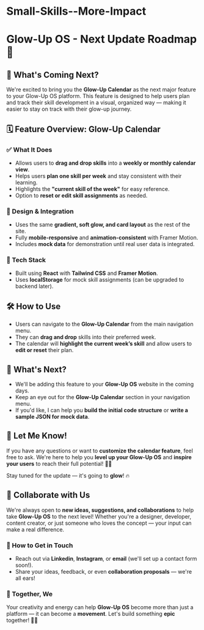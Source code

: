 # Small-Skills--More-Impact
# Glow-Up OS - Next Update Roadmap 🚀

## 📌 What's Coming Next?

We're excited to bring you the **Glow-Up Calendar** as the next major feature to your Glow-Up OS platform. This feature is designed to help users plan and track their skill development in a visual, organized way — making it easier to stay on track with their glow-up journey.

## 🗓️ Feature Overview: Glow-Up Calendar

### ✅ What It Does
- Allows users to **drag and drop skills** into a **weekly or monthly calendar view**.
- Helps users **plan one skill per week** and stay consistent with their learning.
- Highlights the **"current skill of the week"** for easy reference.
- Option to **reset or edit skill assignments** as needed.

### 🎨 Design & Integration
- Uses the same **gradient, soft glow, and card layout** as the rest of the site.
- Fully **mobile-responsive** and **animation-consistent** with Framer Motion.
- Includes **mock data** for demonstration until real user data is integrated.

### 🧩 Tech Stack
- Built using **React** with **Tailwind CSS** and **Framer Motion**.
- Uses **localStorage** for mock skill assignments (can be upgraded to backend later).

## 🛠️ How to Use
- Users can navigate to the **Glow-Up Calendar** from the main navigation menu.
- They can **drag and drop** skills into their preferred week.
- The calendar will **highlight the current week’s skill** and allow users to **edit or reset** their plan.

## 📌 What's Next?
- We'll be adding this feature to your **Glow-Up OS** website in the coming days.
- Keep an eye out for the **Glow-Up Calendar** section in your navigation menu.
- If you'd like, I can help you **build the initial code structure** or **write a sample JSON for mock data**.

## 💬 Let Me Know!
If you have any questions or want to **customize the calendar feature**, feel free to ask. We're here to help you **level up your Glow-Up OS** and **inspire your users** to reach their full potential! 👑✨

Stay tuned for the update — it's going to **glow**! 🔥

## 🤝 Collaborate with Us

We're always open to **new ideas, suggestions, and collaborations** to help take **Glow-Up OS** to the next level! Whether you're a designer, developer, content creator, or just someone who loves the concept — your input can make a real difference.

### 📩 How to Get in Touch
- Reach out via **Linkedin**, **Instagram**, or **email** (we'll set up a contact form soon!).
- Share your ideas, feedback, or even **collaboration proposals** — we're all ears!

### 🌟 Together, We
Your creativity and energy can help **Glow-Up OS** become more than just a platform — it can become a **movement**. Let's build something **epic** together! 💪✨
